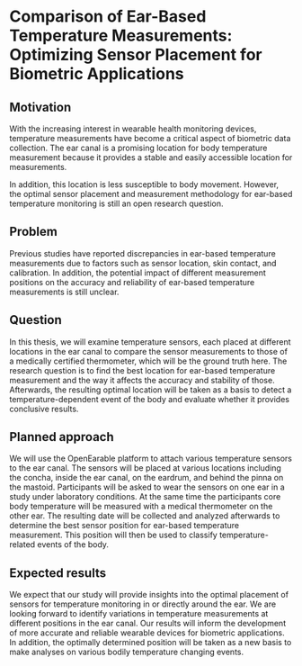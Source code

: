 # Comparison of Ear-Based Temperature Measurements: Optimizing Sensor Placement for Biometric Applications

## Motivation
With the increasing interest in wearable health monitoring devices, temperature measurements have become a critical aspect of biometric data collection.
The ear canal is a promising location for body temperature measurement because it provides a stable and easily accessible location for measurements.

In addition, this location is less susceptible to body movement.
However, the optimal sensor placement and measurement methodology for ear-based temperature monitoring is still an open research question.

## Problem
Previous studies have reported discrepancies in ear-based temperature measurements due to factors such as sensor location, skin contact, and calibration.
In addition, the potential impact of different measurement positions on the accuracy and reliability of ear-based temperature measurements is still unclear.

## Question
In this thesis, we will examine temperature sensors, each placed at different locations in the ear canal to compare the sensor measurements to those of a medically certified thermometer, which will be the ground truth here.
The research question is to find the best location for ear-based temperature measurement and the way it affects the accuracy and stability of those.
Afterwards, the resulting optimal location will be taken as a basis to detect a temperature-dependent event of the body and evaluate whether it provides conclusive results.

## Planned approach
We will use the OpenEarable platform to attach various temperature sensors to the ear canal.
The sensors will be placed at various locations including the concha, inside the ear canal, on the eardrum, and behind the pinna on the mastoid.
Participants will be asked to wear the sensors on one ear in a study under laboratory conditions.
At the same time the participants core body temperature will be measured with a medical thermometer on the other ear.
The resulting date will be collected and analyzed afterwards to determine the best sensor position for ear-based temperature measurement.
This position will then be used to classify temperature-related events of the body.

## Expected results
We expect that our study will provide insights into the optimal placement of sensors for temperature monitoring in or directly around the ear.
We are looking forward to identify variations in temperature measurements at different positions in the ear canal.
Our results will inform the development of more accurate and reliable wearable devices for biometric applications.
In addition, the optimally determined position will be taken as a new basis to make analyses on various bodily temperature changing events.
